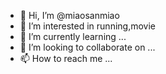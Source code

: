 - 👋 Hi, I’m @miaosanmiao
- 👀 I’m interested in running,movie
- 🌱 I’m currently learning ...
- 💞️ I’m looking to collaborate on ...
- 📫 How to reach me ...

<!---
miaosanmiao/miaosanmiao is a ✨ special ✨ repository because its `README.md` (this file) appears on your GitHub profile.
You can click the Preview link to take a look at your changes.
--->
